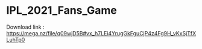 # IPL_2021_Fans_Game

Download link : https://mega.nz/file/q09wjD5B#vx_h7LEi4YrugGkFguCjP4z4Fg9H_vKxSjTfXLuhTp0
